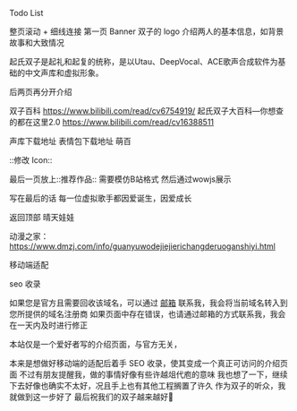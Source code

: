 Todo List

整页滚动 + 细线连接
第一页 Banner 双子的 logo
介绍两人的基本信息，如背景故事和大致情况

起氏双子是起礼和起复的统称，是以Utau、DeepVocal、ACE歌声合成软件为基础的中文声库和虚拟形象。

后两页再分开介绍

双子百科 https://www.bilibili.com/read/cv6754919/
起氏双子大百科—你想查的都在这里2.0 https://www.bilibili.com/read/cv16388511

声库下载地址
表情包下载地址
萌百

::修改 Icon::

最后一页放上::推荐作品::
需要模仿B站格式
然后通过wowjs展示


写在最后的话
每一位虚拟歌手都因爱诞生，因爱成长

返回顶部 晴天娃娃

动漫之家：https://www.dmzj.com/info/guanyuwodejiejierichangderuoganshiyi.html

移动端适配

seo 收录

如果您是官方且需要回收该域名，可以通过 <a href="mailto:ling.vc@foxmail.com" target="_blank" title="邮箱：ling.vc@foxmail.com">邮箱</a>
联系我，我会将当前域名转入到您所提供的域名注册商
如果页面中存在错误，也请通过邮箱的方式联系我，我会在一天内及时进行修正

本站仅是一个爱好者写的介绍页面，与官方无关，

本来是想做好移动端的适配后着手 SEO 收录，使其变成一个真正可访问的介绍页面
不过有朋友提醒我，做的事情好像有些许越俎代庖的意味
我也想了一下，继续下去好像也确实不太好，况且手上也有其他工程搁置了许久
作为双子的听众，我就做到这一步好了
最后祝我们的双子越来越好🎉